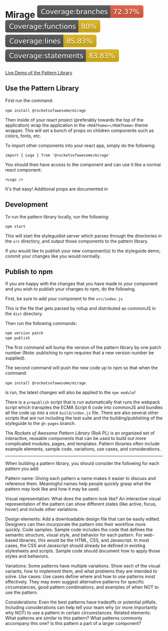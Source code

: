 # Mirage ![Branches](/coverage/badge-branches.svg) ![Functions](/coverage/badge-functions.svg) ![Lines](/coverage/badge-lines.svg) ![Statements](/coverage/badge-statements.svg)

[Live Demo of the Pattern Library](https://rocketsofawesome.github.io/mirage/)

## Use the Pattern Library

First run the command:

`npm install @rocketsofawesome/mirage`

Then inside of your react project (preferably towards the top of the application) wrap the application in the `<ROATheme></ROATheme>` theme wrapper. This will set a bunch of props on children components such as colors, fonts, etc.

To import other components into your react app, simply do the following:

```
import { Logo } from '@rocketsofawesome/mirage'
```

You should then have access to the component and can use it like a normal react component:

```
<Logo />
```

It's that easy! Additional props are documented in

## Development

To run the pattern library locally, run the following:

```
npm start
```

This will start the styleguidist server which parses through the directories in the `src` directory, and output those components to the pattern library.

If you would like to publish your new component(s) to the styleguide demo, commit your changes like you would normally.

## Publish to npm

If you are happy with the changes that you have made to your component and you wish to publish your changes to npm, do the following.

First, be sure to add your component to the `src/index.js`

This is the file that gets parsed by rollup and distributed as commonJS in the `dist` directory.

Then run the following commands:
```
npm version patch
npm publish
```

The first command will bump the version of the pattern library by one patch number (Note: publishing to npm requires that a new version number be supplied).

The second command will push the new code up to npm so that when the command:

`npm install @rocketsofawesome/mirage`

is run, the latest changes will also be applied to the `npm module`!

There is a `prepublish` script that is run automatically that runs the webpack script which transpiles the ECMA Script 6 code into commonJS and bundles all the code up into a nice `build/index.js` file. There are also several other scripts that are run including the test suite and the building/publishing of the styleguide to the `gh-pages` branch.

The _Rockets of Awesome Pattern Library_ (RoA PL) is an organized set of interactive, reusable components that can be used to build out more complicated modules, pages, and templates. Pattern libraries often include example elements, sample code, variations, use cases, and considerations.
***
When building a pattern library, you should consider the following for each pattern you add:

Pattern name: Giving each pattern a name makes it easier to discuss and reference them. Meaningful names help people quickly grasp what the pattern may look like and how it may be used.

Visual representation: What does the pattern look like? An interactive visual representation of the pattern can show different states (like active, focus, hover) and include other variations.

Design elements: Add a downloadable design file that can be easily edited. Designers can then incorporate the pattern into their workflow more quickly. Code samples: Sample code includes the code that defines the semantic structure, visual style, and behavior for each pattern. For web-based libraries, this would be the HTML, CSS, and Javascript. In most cases, the CSS and Javascript should
already be defined in existing stylesheets and scripts. Sample code should document how to apply those styles and behaviors.

Variations: Some patterns have multiple variations. Show each of the visual variants, how to implement them, and what problems they are intended to solve. Use cases: Use cases define where and how to use patterns most effectively. They may even suggest alternative patterns for specific circumstances, good pattern combinations, and examples of when NOT to use the pattern.

Considerations: Even the best patterns have tradeoffs or potential pitfalls. Including considerations can help tell your team why (or more importantly why NOT) to use a pattern in certain circumstances. Related elements: What patterns are similar to this pattern? What patterns commonly accompany this one? Is this pattern a part of a larger component?
